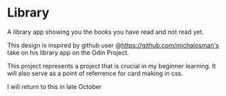 # Library
A library app showing you the books you have read and not read yet.

This design is inspired by github user @https://github.com/michalosman's take on his library app on the Odin Project.

This project represents a project that is crucial in my beginner learning. It will also serve as a point of referrence for card making in css.

I will return to this in late October